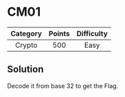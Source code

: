 # CM01

| Category | Points | Difficulty |
| :------: | :----: | :--------: |
|  Crypto | 500 | Easy |

## Solution


Decode it from base 32 to get the Flag.
